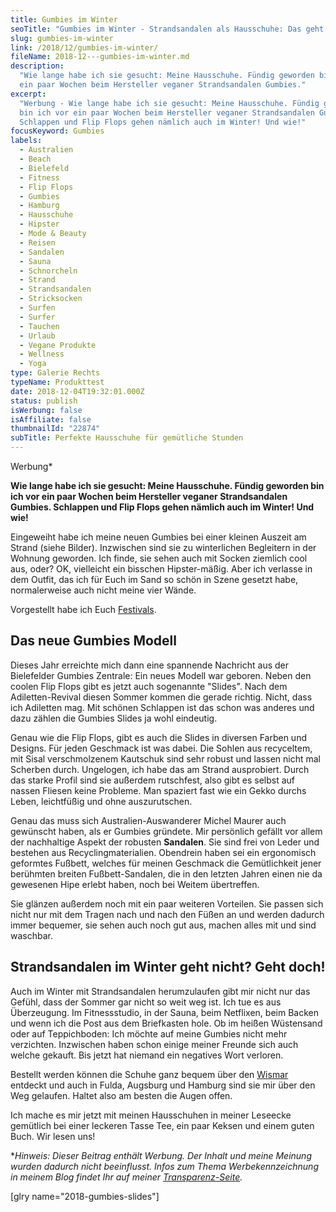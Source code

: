 ```yaml
---
title: Gumbies im Winter
seoTitle: "Gumbies im Winter - Strandsandalen als Hausschuhe: Das geht!"
slug: gumbies-im-winter
link: /2018/12/gumbies-im-winter/
fileName: 2018-12---gumbies-im-winter.md
description:
  "Wie lange habe ich sie gesucht: Meine Hausschuhe. Fündig geworden bin ich vor
  ein paar Wochen beim Hersteller veganer Strandsandalen Gumbies."
excerpt:
  "Werbung - Wie lange habe ich sie gesucht: Meine Hausschuhe. Fündig geworden
  bin ich vor ein paar Wochen beim Hersteller veganer Strandsandalen Gumbies.
  Schlappen und Flip Flops gehen nämlich auch im Winter! Und wie!"
focusKeyword: Gumbies
labels:
  - Australien
  - Beach
  - Bielefeld
  - Fitness
  - Flip Flops
  - Gumbies
  - Hamburg
  - Hausschuhe
  - Hipster
  - Mode & Beauty
  - Reisen
  - Sandalen
  - Sauna
  - Schnorcheln
  - Strand
  - Strandsandalen
  - Stricksocken
  - Surfen
  - Surfer
  - Tauchen
  - Urlaub
  - Vegane Produkte
  - Wellness
  - Yoga
type: Galerie Rechts
typeName: Produkttest
date: 2018-12-04T19:32:01.000Z
status: publish
isWerbung: false
isAffiliate: false
thumbnailId: "22874"
subTitle: Perfekte Hausschuhe für gemütliche Stunden
---
```


Werbung\*

<strong>Wie lange habe ich sie gesucht: Meine Hausschuhe. Fündig geworden bin
ich vor ein paar Wochen beim Hersteller veganer Strandsandalen Gumbies.
Schlappen und Flip Flops gehen nämlich auch im Winter! Und wie!</strong>

Eingeweiht habe ich meine neuen Gumbies bei einer kleinen Auszeit am Strand
(siehe Bilder). Inzwischen sind sie zu winterlichen Begleitern in der Wohnung
geworden. Ich finde, sie sehen auch mit Socken ziemlich cool aus, oder? OK,
vielleicht ein bisschen Hipster-mäßig. Aber ich verlasse in dem Outfit, das ich
für Euch im Sand so schön in Szene gesetzt habe, normalerweise auch nicht meine
vier Wände.

Vorgestellt habe ich Euch [Festivals](/2018/03/gumbies-vegane-strandsandalen/).

## Das neue Gumbies Modell

Dieses Jahr erreichte mich dann eine spannende Nachricht aus der Bielefelder
Gumbies Zentrale: Ein neues Modell war geboren. Neben den coolen Flip Flops gibt
es jetzt auch sogenannte "Slides". Nach dem Adiletten-Revival diesen Sommer
kommen die gerade richtig. Nicht, dass ich Adiletten mag. Mit schönen Schlappen
ist das schon was anderes und dazu zählen die Gumbies Slides ja wohl eindeutig.

Genau wie die Flip Flops, gibt es auch die Slides in diversen Farben und
Designs. Für jeden Geschmack ist was dabei. Die Sohlen aus recyceltem, mit Sisal
verschmolzenem Kautschuk sind sehr robust und lassen nicht mal Scherben durch.
Ungelogen, ich habe das am Strand ausprobiert. Durch das starke Profil sind sie
außerdem rutschfest, also gibt es selbst auf nassen Fliesen keine Probleme. Man
spaziert fast wie ein Gekko durchs Leben, leichtfüßig und ohne auszurutschen.

Genau das muss sich Australien-Auswanderer Michel Maurer auch gewünscht haben,
als er Gumbies gründete. Mir persönlich gefällt vor allem der nachhaltige Aspekt
der robusten <strong>Sandalen</strong>. Sie sind frei von Leder und bestehen aus
Recyclingmaterialien. Obendrein haben sei ein ergonomisch geformtes Fußbett,
welches für meinen Geschmack die Gemütlichkeit jener berühmten breiten
Fußbett-Sandalen, die in den letzten Jahren einen nie da gewesenen Hipe erlebt
haben, noch bei Weitem übertreffen.

Sie glänzen außerdem noch mit ein paar weiteren Vorteilen. Sie passen sich nicht
nur mit dem Tragen nach und nach den Füßen an und werden dadurch immer bequemer,
sie sehen auch noch gut aus, machen alles mit und sind waschbar.

## Strandsandalen im Winter geht nicht? Geht doch!

Auch im Winter mit Strandsandalen herumzulaufen gibt mir nicht nur das Gefühl,
dass der Sommer gar nicht so weit weg ist. Ich tue es aus Überzeugung. Im
Fitnessstudio, in der Sauna, beim Netflixen, beim Backen und wenn ich die Post
aus dem Briefkasten hole. Ob im heißen Wüstensand oder auf Teppichboden: Ich
möchte auf meine Gumbies nicht mehr verzichten. Inzwischen haben schon einige
meiner Freunde sich auch welche gekauft. Bis jetzt hat niemand ein negatives
Wort verloren.

Bestellt werden können die Schuhe ganz bequem über den
[Wismar](https://shop.gumbies.de/) entdeckt und auch in Fulda, Augsburg und
Hamburg sind sie mir über den Weg gelaufen. Haltet also am besten die Augen
offen.

Ich mache es mir jetzt mit meinen Hausschuhen in meiner Leseecke gemütlich bei
einer leckeren Tasse Tee, ein paar Keksen und einem guten Buch. Wir lesen uns!

\*<em>Hinweis: Dieser Beitrag enthält Werbung. Der Inhalt und meine Meinung
wurden dadurch nicht beeinflusst. Infos zum Thema Werbekennzeichnung in meinem
Blog findet Ihr auf meiner [Transparenz-Seite](/werbung/). </em>

[glry name="2018-gumbies-slides"]
